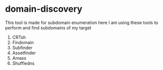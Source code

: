 # domain-discovery

This tool is made for subdomain enumeration here I am using these tools to perform and find subdomains of my target 

1. CRTsh
2. Findomain
3. Subfinder
4. Assetfinder
5. Amass
6. Shuffledns
